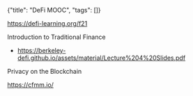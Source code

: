 {"title": "DeFi MOOC", "tags": []}

https://defi-learning.org/f21

Introduction to Traditional Finance
* https://berkeley-defi.github.io/assets/material/Lecture%204%20Slides.pdf

Privacy on the Blockchain

https://cfmm.io/


